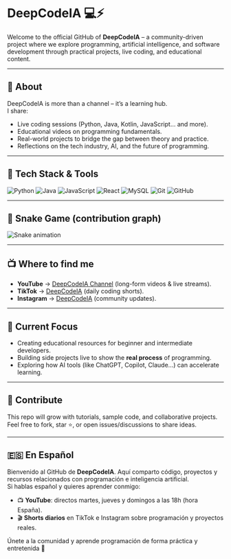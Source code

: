# DeepCodeIA 💻⚡

Welcome to the official GitHub of **DeepCodeIA** – a community-driven project where we explore programming, artificial intelligence, and software development through practical projects, live coding, and educational content.

---

## 🚀 About
DeepCodeIA is more than a channel – it’s a learning hub.  
I share:
- Live coding sessions (Python, Java, Kotlin, JavaScript… and more).
- Educational videos on programming fundamentals.
- Real-world projects to bridge the gap between theory and practice.
- Reflections on the tech industry, AI, and the future of programming.

---

## 🔧 Tech Stack & Tools

![Python](https://img.shields.io/badge/Python-3776AB?style=for-the-badge&logo=python&logoColor=white)
![Java](https://img.shields.io/badge/Java-ED8B00?style=for-the-badge&logo=java&logoColor=white)
![JavaScript](https://img.shields.io/badge/JavaScript-F7DF1E?style=for-the-badge&logo=javascript&logoColor=black)
![React](https://img.shields.io/badge/React-20232A?style=for-the-badge&logo=react&logoColor=61DAFB)
![MySQL](https://img.shields.io/badge/MySQL-4479A1?style=for-the-badge&logo=mysql&logoColor=white)
![Git](https://img.shields.io/badge/Git-F05032?style=for-the-badge&logo=git&logoColor=white)
![GitHub](https://img.shields.io/badge/GitHub-181717?style=for-the-badge&logo=github&logoColor=white)


---

## 🐍 Snake Game (contribution graph)

![Snake animation](https://github.com/DeepCodeIA/DeepCodeIA/blob/output/github-contribution-grid-snake.svg)

---

## 📺 Where to find me
- **YouTube** → [DeepCodeIA Channel](https://www.youtube.com/@DeepCodeIA) (long-form videos & live streams).  
- **TikTok** → [DeepCodeIA](https://www.tiktok.com/@deepcodeia) (daily coding shorts).  
- **Instagram** → [DeepCodeIA](https://www.instagram.com/deepcodeia) (community updates).  

---

## 🌱 Current Focus
- Creating educational resources for beginner and intermediate developers.  
- Building side projects live to show the **real process** of programming.  
- Exploring how AI tools (like ChatGPT, Copilot, Claude…) can accelerate learning.  

---

## 🤝 Contribute
This repo will grow with tutorials, sample code, and collaborative projects.  
Feel free to fork, star ⭐, or open issues/discussions to share ideas.  

---

## 🇪🇸 En Español
Bienvenido al GitHub de **DeepCodeIA**. Aquí comparto código, proyectos y recursos relacionados con programación e inteligencia artificial.  
Si hablas español y quieres aprender conmigo:  

- 📺 **YouTube**: directos martes, jueves y domingos a las 18h (hora España).  
- 🎬 **Shorts diarios** en TikTok e Instagram sobre programación y proyectos reales.  

Únete a la comunidad y aprende programación de forma práctica y entretenida 🚀  


